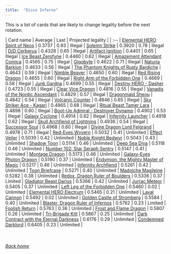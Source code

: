 ```yaml
---
title:  "Disco Inferno"
---
```


This is a list of cards that are likely to change legality before the next rotation.

| Card name | Average | Last | Projected legality |
| :-- |
[Elemental HERO Spirit of Neos](https://db.ygoprodeck.com/card/?search=Elemental%20HERO%20Spirit%20of%20Neos) | 0.3737 | 0.93 | Illegal |
[Solemn Strike](https://db.ygoprodeck.com/card/?search=Solemn%20Strike) | 0.3920 | 0.78 | Illegal |
[D/D Cerberus](https://db.ygoprodeck.com/card/?search=D/D%20Cerberus) | 0.4328 | 0.65 | Illegal |
[Artifact Ignition](https://db.ygoprodeck.com/card/?search=Artifact%20Ignition) | 0.4401 | 0.65 | Illegal |
[Ice Beast Zerofyne](https://db.ygoprodeck.com/card/?search=Ice%20Beast%20Zerofyne) | 0.4460 | 0.62 | Illegal |
[Amazement Attendant Comica](https://db.ygoprodeck.com/card/?search=Amazement%20Attendant%20Comica) | 0.4565 | 0.75 | Illegal |
[Gigobyte](https://db.ygoprodeck.com/card/?search=Gigobyte) | 0.4622 | 0.71 | Illegal |
[Naturia Barkion](https://db.ygoprodeck.com/card/?search=Naturia%20Barkion) | 0.4633 | 0.56 | Illegal |
[The Phantom Knights of Rusty Bardiche](https://db.ygoprodeck.com/card/?search=The%20Phantom%20Knights%20of%20Rusty%20Bardiche) | 0.4643 | 0.59 | Illegal |
[Nimble Beaver](https://db.ygoprodeck.com/card/?search=Nimble%20Beaver) | 0.4650 | 0.60 | Illegal |
[Red Rising Dragon](https://db.ygoprodeck.com/card/?search=Red%20Rising%20Dragon) | 0.4655 | 0.60 | Illegal |
[Right Arm of the Forbidden One](https://db.ygoprodeck.com/card/?search=Right%20Arm%20of%20the%20Forbidden%20One) | 0.4669 | 0.58 | Illegal |
[Junk Gardna](https://db.ygoprodeck.com/card/?search=Junk%20Gardna) | 0.4699 | 0.55 | Illegal |
[Destiny HERO - Dasher](https://db.ygoprodeck.com/card/?search=Destiny%20HERO%20-%20Dasher) | 0.4723 | 0.55 | Illegal |
[Clear Vice Dragon](https://db.ygoprodeck.com/card/?search=Clear%20Vice%20Dragon) | 0.4816 | 0.55 | Illegal |
[Vanadis of the Nordic Ascendant](https://db.ygoprodeck.com/card/?search=Vanadis%20of%20the%20Nordic%20Ascendant) | 0.4829 | 0.57 | Illegal |
[Dragonmaid Sheou](https://db.ygoprodeck.com/card/?search=Dragonmaid%20Sheou) | 0.4842 | 0.54 | Illegal |
[Volcanic Counter](https://db.ygoprodeck.com/card/?search=Volcanic%20Counter) | 0.4846 | 0.65 | Illegal |
[Sky Striker Ace - Kagari](https://db.ygoprodeck.com/card/?search=Sky%20Striker%20Ace%20-%20Kagari) | 0.4865 | 0.68 | Illegal |
[Ritual Beast Tamer Lara](https://db.ygoprodeck.com/card/?search=Ritual%20Beast%20Tamer%20Lara) | 0.4898 | 0.60 | Illegal |
[Boot-Up Admiral - Destroyer Dynamo](https://db.ygoprodeck.com/card/?search=Boot-Up%20Admiral%20-%20Destroyer%20Dynamo) | 0.4902 | 0.53 | Illegal |
[Galaxy Cyclone](https://db.ygoprodeck.com/card/?search=Galaxy%20Cyclone) | 0.4914 | 0.62 | Illegal |
[Infernity Launcher](https://db.ygoprodeck.com/card/?search=Infernity%20Launcher) | 0.4918 | 0.62 | Illegal |
[Skull Archfiend of Lightning](https://db.ygoprodeck.com/card/?search=Skull%20Archfiend%20of%20Lightning) | 0.4936 | 0.54 | Illegal |
[Successor Soul](https://db.ygoprodeck.com/card/?search=Successor%20Soul) | 0.4968 | 0.60 | Illegal |
[Divine Dragon Lord Felgrand](https://db.ygoprodeck.com/card/?search=Divine%20Dragon%20Lord%20Felgrand) | 0.4978 | 0.71 | Illegal |
[Red-Eyes Wyvern](https://db.ygoprodeck.com/card/?search=Red-Eyes%20Wyvern) | 0.5032 | 0.41 | Unlimited |
[Effect Veiler](https://db.ygoprodeck.com/card/?search=Effect%20Veiler) | 0.5039 | 0.42 | Unlimited |
[Noble Knight Bedwyr](https://db.ygoprodeck.com/card/?search=Noble%20Knight%20Bedwyr) | 0.5043 | 0.43 | Unlimited |
[Shadow Toon](https://db.ygoprodeck.com/card/?search=Shadow%20Toon) | 0.5114 | 0.46 | Unlimited |
[Deep Sea Diva](https://db.ygoprodeck.com/card/?search=Deep%20Sea%20Diva) | 0.5118 | 0.46 | Unlimited |
[Number 102: Star Seraph Sentry](https://db.ygoprodeck.com/card/?search=Number%20102:%20Star%20Seraph%20Sentry) | 0.5147 | 0.41 | Unlimited |
[Montage Dragon](https://db.ygoprodeck.com/card/?search=Montage%20Dragon) | 0.5173 | 0.46 | Unlimited |
[Galaxy-Eyes Photon Dragon](https://db.ygoprodeck.com/card/?search=Galaxy-Eyes%20Photon%20Dragon) | 0.5190 | 0.37 | Unlimited |
[Endymion, the Mighty Master of Magic](https://db.ygoprodeck.com/card/?search=Endymion,%20the%20Mighty%20Master%20of%20Magic) | 0.5217 | 0.46 | Unlimited |
[Infernity Archfiend](https://db.ygoprodeck.com/card/?search=Infernity%20Archfiend) | 0.5261 | 0.42 | Unlimited |
[Toon Briefcase](https://db.ygoprodeck.com/card/?search=Toon%20Briefcase) | 0.5271 | 0.40 | Unlimited |
[Madolche Magileine](https://db.ygoprodeck.com/card/?search=Madolche%20Magileine) | 0.5282 | 0.38 | Unlimited |
[Redox, Dragon Ruler of Boulders](https://db.ygoprodeck.com/card/?search=Redox,%20Dragon%20Ruler%20of%20Boulders) | 0.5336 | 0.37 | Limited |
[Gladiator Beast Darius](https://db.ygoprodeck.com/card/?search=Gladiator%20Beast%20Darius) | 0.5366 | 0.42 | Unlimited |
[Jurrac Meteor](https://db.ygoprodeck.com/card/?search=Jurrac%20Meteor) | 0.5405 | 0.37 | Unlimited |
[Left Leg of the Forbidden One](https://db.ygoprodeck.com/card/?search=Left%20Leg%20of%20the%20Forbidden%20One) | 0.5460 | 0.02 | Unlimited |
[Elemental HERO Electrum](https://db.ygoprodeck.com/card/?search=Elemental%20HERO%20Electrum) | 0.5465 | 0.21 | Unlimited |
[Laval Cannon](https://db.ygoprodeck.com/card/?search=Laval%20Cannon) | 0.5492 | 0.02 | Unlimited |
[Golden Castle of Stromberg](https://db.ygoprodeck.com/card/?search=Golden%20Castle%20of%20Stromberg) | 0.5584 | 0.40 | Unlimited |
[Blaster, Dragon Ruler of Infernos](https://db.ygoprodeck.com/card/?search=Blaster,%20Dragon%20Ruler%20of%20Infernos) | 0.5762 | 0.23 | Limited |
[Foolish Return](https://db.ygoprodeck.com/card/?search=Foolish%20Return) | 0.5763 | 0.36 | Unlimited |
[Frost and Flame Dragon](https://db.ygoprodeck.com/card/?search=Frost%20and%20Flame%20Dragon) | 0.5807 | 0.26 | Unlimited |
[Tri-Brigade Kitt](https://db.ygoprodeck.com/card/?search=Tri-Brigade%20Kitt) | 0.5867 | 0.25 | Unlimited |
[Dark Contract with the Eternal Darkness](https://db.ygoprodeck.com/card/?search=Dark%20Contract%20with%20the%20Eternal%20Darkness) | 0.6176 | 0.29 | Unlimited |
[Condemned Darklord](https://db.ygoprodeck.com/card/?search=Condemned%20Darklord) | 0.6405 | 0.23 | Unlimited |

<br>

###### [Back home](index)